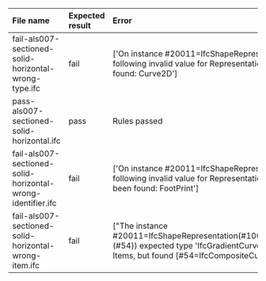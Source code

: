 | File name                                                   | Expected result   | Error                                                                                                                                                                                  | Description   |
|:------------------------------------------------------------|:------------------|:---------------------------------------------------------------------------------------------------------------------------------------------------------------------------------------|:--------------|
| fail-als007-sectioned-solid-horizontal-wrong-type.ifc       | fail              | ['On instance #20011=IfcShapeRepresenta...,(#79)) the following invalid value for RepresentationType has been found: Curve2D']                                                         |               |
| pass-als007-sectioned-solid-horizontal.ifc                  | pass              | Rules passed                                                                                                                                                                           |               |
| fail-als007-sectioned-solid-horizontal-wrong-identifier.ifc | fail              | ['On instance #20011=IfcShapeRepresenta...,(#79)) the following invalid value for RepresentationIdentifier has been found: FootPrint']                                                 |               |
| fail-als007-sectioned-solid-horizontal-wrong-item.ifc       | fail              | ["The instance #20011=IfcShapeRepresentation(#1001,'Axis','Curve3D',(#54)) expected type 'IfcGradientCurve' for the attribute Items, but found [#54=IfcCompositeCurve((#...),.U.)]  "] |               |